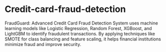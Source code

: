 # Credit-card-fraud-detection
FraudGuard: Advanced Credit Card Fraud Detection System uses machine learning models like Logistic Regression, Random Forest, XGBoost, and LightGBM to identify fraudulent transactions. By applying techniques like SMOTE for class balancing and feature scaling, it helps financial institutions minimize fraud and improve security.
